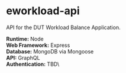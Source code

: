 # eworkload-api
API for the DUT Workload Balance Application.

**Runtime:** Node\
**Web Framework:** Express\
**Database:** MongoDB via Mongoose\
**API:** GraphQL\
**Authentication:** TBD\
